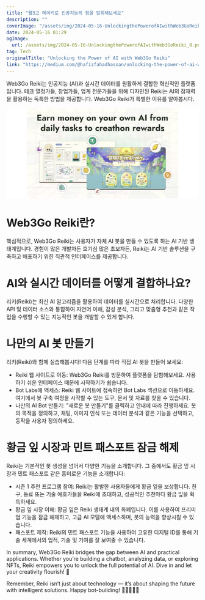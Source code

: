 ```yaml
---
title: "웹3고 레이키로 인공지능의 힘을 발휘해보세요"
description: ""
coverImage: "/assets/img/2024-05-16-UnlockingthePowerofAIwithWeb3GoReiki_0.png"
date: 2024-05-16 01:29
ogImage: 
  url: /assets/img/2024-05-16-UnlockingthePowerofAIwithWeb3GoReiki_0.png
tag: Tech
originalTitle: "Unlocking the Power of AI with Web3Go Reiki"
link: "https://medium.com/@hafizfahadhassan/unlocking-the-power-of-ai-with-web3go-reiki-44deb7396fa4"
---
```



Web3Go Reiki는 인공지능 (AI)과 실시간 데이터를 원활하게 결합한 혁신적인 플랫폼입니다. 테크 열정가들, 창업가들, 업계 전문가들을 위해 디자인된 Reiki는 AI의 잠재력을 활용하는 독특한 방법을 제공합니다. Web3Go Reiki가 특별한 이유를 알아봅시다.

![Web3Go Reiki](/assets/img/2024-05-16-UnlockingthePowerofAIwithWeb3GoReiki_0.png)

# Web3Go Reiki란?

핵심적으로, Web3Go Reiki는 사용자가 자체 AI 봇을 만들 수 있도록 하는 AI 기반 생태계입니다. 경험이 많은 개발자든 호기심 많은 초보자든, Reiki는 AI 기반 솔루션을 구축하고 배포하기 위한 직관적 인터페이스를 제공합니다.



# AI와 실시간 데이터를 어떻게 결합하나요?

리키(Reiki)는 최신 AI 알고리즘을 활용하여 데이터를 실시간으로 처리합니다. 다양한 API 및 데이터 소스와 통합하여 자연어 이해, 감성 분석, 그리고 맞춤형 추천과 같은 작업을 수행할 수 있는 지능적인 봇을 개발할 수 있게 합니다.

# 나만의 AI 봇 만들기

리키(Reiki)와 함께 실습해봅시다! 다음 단계를 따라 직접 AI 봇을 만들어 보세요:



- Reiki 웹 사이트로 이동: Web3Go Reiki를 방문하여 플랫폼을 탐험해보세요. 사용하기 쉬운 인터페이스 때문에 시작하기가 쉽습니다.
- Bot Labs에 액세스: Reiki 웹 사이트에 접속하면 Bot Labs 섹션으로 이동하세요. 여기에서 봇 구축 여정을 시작할 수 있는 도구, 문서 및 자료를 찾을 수 있습니다.
- 나만의 AI Bot 만들기: "새로운 봇 만들기"를 클릭하고 안내에 따라 진행하세요. 봇의 목적을 정의하고, 채팅, 이미지 인식 또는 데이터 분석과 같은 기능을 선택하고, 동작을 사용자 정의하세요.

# 황금 잎 시장과 민트 패스포트 잠금 해제

Reiki는 기본적인 봇 생성을 넘어서 다양한 기능을 소개합니다. 그 중에서도 황금 잎 시장과 민트 패스포트 같은 흥미로운 기능을 소개합니다:

- 시즌 1 추천 프로그램 참여: Reiki는 활발한 사용자들에게 황금 잎을 보상합니다. 친구, 동료 또는 기술 애호가들을 Reiki에 초대하고, 성공적인 추천마다 황금 잎을 획득하세요.
- 황금 잎 시장 이해: 황금 잎은 Reiki 생태계 내의 화폐입니다. 이를 사용하여 프리미엄 기능을 잠금 해제하고, 고급 AI 모델에 액세스하며, 봇의 능력을 향상시킬 수 있습니다.
- 패스포트 제작: Reiki의 민트 패스포트 기능을 사용하여 고유한 디지털 ID를 통해 기술 세계에서의 업적, 기술 및 기여를 잘 보여줄 수 있습니다.



In summary, Web3Go Reiki bridges the gap between AI and practical applications. Whether you’re building a chatbot, analyzing data, or exploring NFTs, Reiki empowers you to unlock the full potential of AI. Dive in and let your creativity flourish! 🚀

Remember, Reiki isn’t just about technology — it’s about shaping the future with intelligent solutions. Happy bot-building! 👩‍💻🤖👨‍💻
